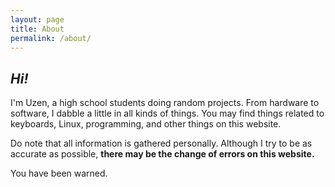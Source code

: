 ```yaml
---
layout: page
title: About
permalink: /about/
---
```


## _Hi!_

I'm Uzen, a high school students doing random projects.
From hardware to software, I dabble a little in all kinds of things.
You may find things related to keyboards, Linux, programming, and other things on this website.

Do note that all information is gathered personally.
Although I try to be as accurate as possible, __there may be the change of errors on this website.__ 

You have been warned.
